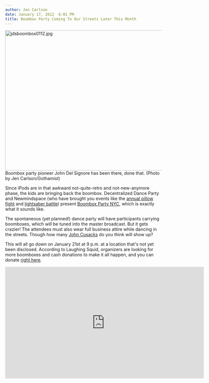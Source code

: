 ```yaml
---
author: Jen Carlson
date: January 17, 2012  6:01 PM
title: Boombox Party Coming To Our Streets Later This Month
---
```


<p><span class="mt-enclosure mt-enclosure-image" style="display: inline;"> <img alt="jdsboombox0112.jpg" src="https://web.archive.org/web/20120611205249im_/http://gothamist.com/attachments/arts_jen/jdsboombox0112.jpg" width="640" height="452" class="image-none"> </span><br>
<span class="photo_caption">Boombox party pioneer John Del Signore has been there, done that. (Photo by Jen Carlson/Gothamist)</span></p>

<p>Since iPods are in that awkward not-quite-retro and not-new-anymore phase, the kids are bringing back the boombox. Decentralized Dance Party and Newmindspace (who have brought you events like the <a href="https://web.archive.org/web/20120611205249/http://gothamist.com/tags/pillowfight">annual pillow fight</a> and <a href="https://web.archive.org/web/20120611205249/http://gothamist.com/tags/lightsaberbattle">lightsaber battle</a>) present <a href="https://web.archive.org/web/20120611205249/http://www.newmindspace.com/boombox-party-nyc">Boombox Party NYC</a>, which is exactly what it sounds like. </p>

<p>The spontaneous (yet planned!) dance party will have participants carrying boomboxes, which will be tuned into the master broadcast. But it gets crazier! The attendees must also wear full business attire while dancing in the streets. Though how many <a href="https://web.archive.org/web/20120611205249/http://www.youtube.com/watch?v=aR4YOwaHNn4">John Cusacks</a> do you think will show up?</p>

<p>This will all go down on January 21st at 9 p.m. at a location that&apos;s not yet been disclosed. According to Laughing Squid, organizers are looking for more boomboxes and cash donations to make it all happen, and you can donate <a href="https://web.archive.org/web/20120611205249/http://www.indiegogo.com/DDPNYC">right here</a>.</p>

<p><iframe width="640" height="360" src="https://web.archive.org/web/20120611205249if_/http://www.youtube.com/embed/JGuhailQK9c" frameborder="0" allowfullscreen></iframe></p>